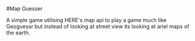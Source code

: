 #Map Guesser

A simple game utilising HERE's map api to play a game much like Geoguessr but instead of looking at street view its
looking at ariel maps of the earth.